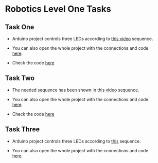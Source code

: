 # Robotics Level One Tasks



## Task One 

- Arduino project controls three LEDs according to [this video](https://drive.google.com/file/d/1G-txvk0TSYPB7W-6MwdB7-Xh0uAj34Nc/view?usp=sharing) sequence.

- You can also open the whole project with the connections and code [here](https://www.tinkercad.com/things/bRgVc9YWBZu).

- Check the code [here](https://github.com/MAzewail/Robotics/blob/main/Level%20one/Tasks/Task_One.ino)

## Task Two

- The needed sequence has been shown in [this video](https://drive.google.com/file/d/1WTJlXqOQOlCD7zqrFyaWGZdGXh_ywFgG/view?usp=sharing) sequence.

- You can also open the whole project with the connections and code [here](https://www.tinkercad.com/things/8L7NSxeU2il).

- Check the code [here](https://github.com/MAzewail/Robotics/blob/main/Level%20one/Tasks/Task_Two.ino)

## Task Three

- Arduino project controls three LEDs according to [this](https://drive.google.com/file/d/1G-txvk0TSYPB7W-6MwdB7-Xh0uAj34Nc/view?usp=sharing) sequence.

- You can also open the whole project with the connections and code [here](https://www.tinkercad.com/things/bRgVc9YWBZu).  